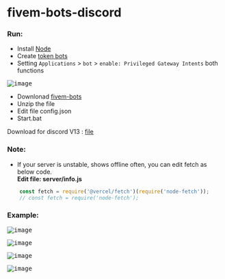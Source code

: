 # fivem-bots-discord

### Run:
- Install [Node](https://nodejs.org/en/)
- Create [token bots](https://discord.com/developers/applications)
- Setting `Applications` > `bot` > `enable: Privileged Gateway Intents` both functions

<kbd> ![image](https://user-images.githubusercontent.com/22098092/174883133-a09584ba-7363-4885-a14f-fc0949a6e845.png)
- Downlonad [fivem-bots](https://github.com/Kuju29/Fivem_PlayersList/archive/refs/heads/main.zip)
- Unzip the file
- Edit file config.json
- Start.bat

Download for discord V13 : [file](https://github.com/Kuju29/Fivem_PlayersList/archive/6e22811e1e2d90a9e51a79755824cbbdd46dafc0.zip)

### Note:
- If your server is unstable, shows offline often, you can edit fetch as below code.\
**Edit file: server/info.js**
```js
    const fetch = require('@vercel/fetch')(require('node-fetch'));
    // const fetch = require('node-fetch');
```

### Example:
<kbd> ![image](https://user-images.githubusercontent.com/22098092/208278720-ef0431c8-beb8-44f8-a12a-c427a0452fec.png)

<kbd> ![image](https://user-images.githubusercontent.com/22098092/174884363-fcde4ec5-f9c0-47a9-b653-e2f94fcb6999.png)
  
<kbd> ![image](https://user-images.githubusercontent.com/22098092/174883919-dfaecbe3-6ec6-4f47-853f-db2b47c692be.png)

<kbd> ![image](https://user-images.githubusercontent.com/22098092/174884221-95ddac49-77cf-4878-9752-b3ae53edbb64.png)
